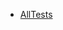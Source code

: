 * [AllTests](http://htmlpreview.github.io/?https://github.com/platform-for-testing/back/blob/master/docs/raml/vitalii.normatov/index.html)
